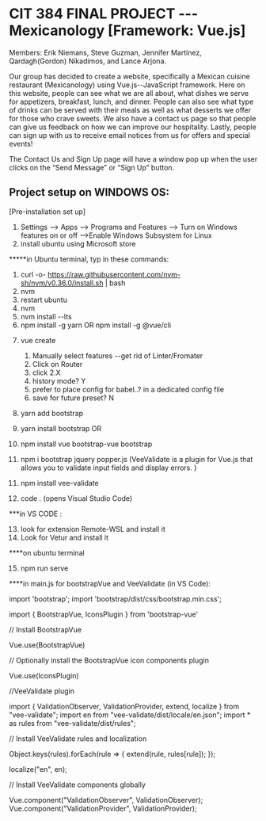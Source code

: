 # CIT 384 FINAL PROJECT --- Mexicanology [Framework: Vue.js]

Members: Erik Niemans, Steve Guzman, Jennifer Martinez, Qardagh(Gordon) Nikadimos, and Lance Arjona.

Our group has decided to create a website, specifically a Mexican cuisine restaurant (Mexicanology) using Vue.js--JavaScript framework. Here on this website, people can see what we are all about, what dishes we serve for appetizers, breakfast, lunch, and dinner. People can also see what type of drinks can be served with their meals as well as what desserts we offer for those who crave sweets. We also have a contact us page so that people can give us feedback on how we can improve our hospitality. Lastly, people can sign up with us to receive email notices from us for offers and special events!

The Contact Us and Sign Up page will have a window pop up when the user clicks on the “Send Message” or “Sign Up” button.

## Project setup on WINDOWS OS:

[Pre-installation set up]

1. Settings --> Apps --> Programs and Features --> Turn on Windows features on or off -->Enable Windows Subsystem for Linux
2. install ubuntu using Microsoft store

**\***in Ubuntu terminal, typ in these commands:

1. curl -o- https://raw.githubusercontent.com/nvm-sh/nvm/v0.36.0/install.sh | bash
2. nvm
3. restart ubuntu
4. nvm
5. nvm install --lts
6. npm install -g yarn OR npm install -g @vue/cli

7) vue create <project name>

   1. Manually select features
      --get rid of Linter/Fromater
   2. Click on Router
   3. click 2.X
   4. history mode? Y
   5. prefer to place config for babel..? in a dedicated config file
   6. save for future preset? N

8) yarn add bootstrap
9) yarn install bootstrap
   OR
10) npm install vue bootstrap-vue bootstrap
11) npm i bootstrap jquery popper.js
(VeeValidate is a plugin for Vue.js that allows you to validate input fields and display errors. )
11. npm install vee-validate   

12. code .   (opens Visual Studio Code)

***in VS CODE : 

13. look for extension Remote-WSL and install it
14. Look for Vetur and install it


****on ubuntu terminal

15. npm run serve

****in main.js for bootstrapVue and VeeValidate (in VS Code):

import 'bootstrap'; 
import 'bootstrap/dist/css/bootstrap.min.css';

import { BootstrapVue, IconsPlugin } from 'bootstrap-vue'

// Install BootstrapVue

Vue.use(BootstrapVue)

// Optionally install the BootstrapVue icon components plugin

Vue.use(IconsPlugin)


//VeeValidate plugin

import {
  ValidationObserver,
  ValidationProvider,
  extend,
  localize
} from "vee-validate";
import en from "vee-validate/dist/locale/en.json";
import * as rules from "vee-validate/dist/rules";

// Install VeeValidate rules and localization

Object.keys(rules).forEach(rule => {
  extend(rule, rules[rule]);
});

localize("en", en);

// Install VeeValidate components globally

Vue.component("ValidationObserver", ValidationObserver);
Vue.component("ValidationProvider", ValidationProvider);
